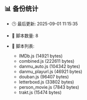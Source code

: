 ## 📊 备份统计

- 🕒 最后更新: 2025-09-01 11:15:35
- 📁 脚本数量: 8
- 📄 脚本列表:

  - IMDb.js (14921 bytes)
  - combined.js (222611 bytes)
  - danmu_auto.js (104342 bytes)
  - danmu_playurl.js (46921 bytes)
  - douban.js (96407 bytes)
  - letterboxd.js (33802 bytes)
  - person_movie.js (7843 bytes)
  - trakt.js (15474 bytes)
